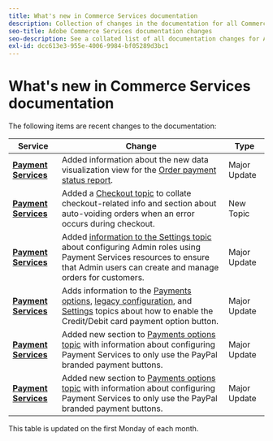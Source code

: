 ```yaml
---
title: What's new in Commerce Services documentation
description: Collection of changes in the documentation for all Commerce services
seo-title: Adobe Commerce Services documentation changes
seo-description: See a collated list of all documentation changes for Adobe Commerce Services and integration services.
exl-id: dcc613e3-955e-4006-9984-bf05289d3bc1
---
```

# What's new in Commerce Services documentation

The following items are recent changes to the documentation:

|   Service    |    Change   |   Type    |
| -- | -- | -- |
| [**Payment Services**](../payment-services/overview.md) | Added information about the new data visualization view for the [Order payment status report](https://experienceleague.adobe.com/docs/commerce-merchant-services/payment-services/reporting/order-payment-status.html).| Major Update |
| [**Payment Services**](../payment-services/overview.md) | Added a [Checkout topic](https://experienceleague.adobe.com/docs/commerce-merchant-services/payment-services/payments-checkout/checkout.html) to collate checkout-related info and section about auto-voiding orders when an error occurs during checkout.|New Topic |
| [**Payment Services**](../payment-services/overview.md) | Added [information to the Settings topic](https://experienceleague.adobe.com/docs/commerce-merchant-services/payment-services/configure/settings.html#configure-roles) about configuring Admin roles using Payment Services resources to ensure that Admin users can create and manage orders for customers.|Major Update |
| [**Payment Services**](../payment-services/overview.md) | Adds information to the [Payments options](https://experienceleague.adobe.com/docs/commerce-merchant-services/payment-services/payments-checkout/payments-options.html#debit-or-credit-card-button), [legacy configuration](https://experienceleague.adobe.com/docs/commerce-merchant-services/payment-services/configure/configure-admin.html#configure-paypal-smart-buttons), and [Settings](https://experienceleague.adobe.com/docs/commerce-merchant-services/payment-services/configure/settings.html#payment-buttons) topics about how to enable the Credit/Debit card payment option button.|Major Update |
| [**Payment Services**](../payment-services/overview.md) | Added new section to [Payments options topic](https://experienceleague.adobe.com/docs/commerce-merchant-services/payment-services/payments-checkout/payments-options.html#use-only-paypal-branded-payment-buttons) with information about configuring Payment Services to only use the PayPal branded payment buttons.| Major Update |
| [**Payment Services**](../payment-services/overview.md) | Added new section to [Payments options topic](https://experienceleague.adobe.com/docs/commerce-merchant-services/payment-services/payments-checkout/payments-options.html#use-only-paypal-branded-payment-buttons) with information about configuring Payment Services to only use the PayPal branded payment buttons.| Major Update |

This table is updated on the first Monday of each month.
